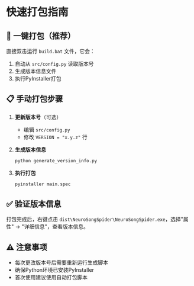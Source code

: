 # 快速打包指南

## 🚀 一键打包（推荐）

直接双击运行 `build.bat` 文件，它会：
1. 自动从 `src/config.py` 读取版本号
2. 生成版本信息文件
3. 执行PyInstaller打包

## 📋 手动打包步骤

1. **更新版本号**（可选）
   - 编辑 `src/config.py`
   - 修改 `VERSION = "x.y.z"` 行

2. **生成版本信息**
   ```cmd
   python generate_version_info.py
   ```

3. **执行打包**
   ```cmd
   pyinstaller main.spec
   ```

## ✅ 验证版本信息

打包完成后，右键点击 `dist\NeuroSongSpider\NeuroSongSpider.exe`，选择"属性" → "详细信息"，查看版本信息。

## ⚠️ 注意事项

- 每次更改版本号后需要重新运行生成脚本
- 确保Python环境已安装PyInstaller
- 首次使用建议使用自动打包脚本
